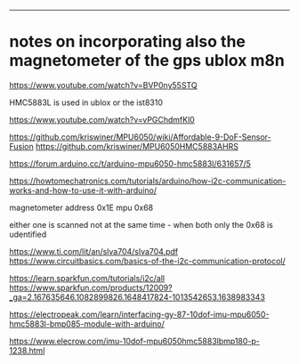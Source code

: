 
-------
notes on incorporating also the magnetometer of the gps ublox m8n
==
https://www.youtube.com/watch?v=BVP0ny55STQ

HMC5883L is used in ublox 
or the ist8310 

https://www.youtube.com/watch?v=vPGChdmfKl0

https://github.com/kriswiner/MPU6050/wiki/Affordable-9-DoF-Sensor-Fusion
https://github.com/kriswiner/MPU6050HMC5883AHRS

https://forum.arduino.cc/t/arduino-mpu6050-hmc5883l/631657/5

https://howtomechatronics.com/tutorials/arduino/how-i2c-communication-works-and-how-to-use-it-with-arduino/

magnetometer address 0x1E
mpu 0x68

either one is scanned not at the same time - when both only the 0x68 is udentified

https://www.ti.com/lit/an/slva704/slva704.pdf
https://www.circuitbasics.com/basics-of-the-i2c-communication-protocol/

https://learn.sparkfun.com/tutorials/i2c/all
https://www.sparkfun.com/products/12009?_ga=2.167635646.1082899826.1648417824-1013542653.1638983343


https://electropeak.com/learn/interfacing-gy-87-10dof-imu-mpu6050-hmc5883l-bmp085-module-with-arduino/

https://www.elecrow.com/imu-10dof-mpu6050hmc5883lbmp180-p-1238.html
